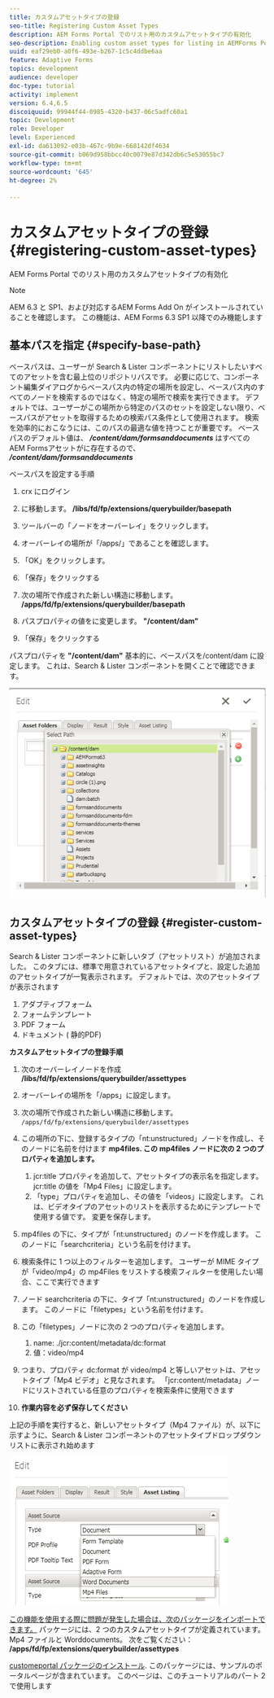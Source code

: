 ```yaml
---
title: カスタムアセットタイプの登録
seo-title: Registering Custom Asset Types
description: AEM Forms Portal でのリスト用のカスタムアセットタイプの有効化
seo-description: Enabling custom asset types for listing in AEMForms Portal
uuid: eaf29eb0-a0f6-493e-b267-1c5c4ddbe6aa
feature: Adaptive Forms
topics: development
audience: developer
doc-type: tutorial
activity: implement
version: 6.4,6.5
discoiquuid: 99944f44-0985-4320-b437-06c5adfc60a1
topic: Development
role: Developer
level: Experienced
exl-id: da613092-e03b-467c-9b9e-668142df4634
source-git-commit: b069d958bbcc40c0079e87d342db6c5e53055bc7
workflow-type: tm+mt
source-wordcount: '645'
ht-degree: 2%

---
```


# カスタムアセットタイプの登録 {#registering-custom-asset-types}

AEM Forms Portal でのリスト用のカスタムアセットタイプの有効化

>[!NOTE]
>
>AEM 6.3 と SP1、および対応するAEM Forms Add On がインストールされていることを確認します。 この機能は、AEM Forms 6.3 SP1 以降でのみ機能します

## 基本パスを指定 {#specify-base-path}

ベースパスは、ユーザーが Search &amp; Lister コンポーネントにリストしたいすべてのアセットを含む最上位のリポジトリパスです。 必要に応じて、コンポーネント編集ダイアログからベースパス内の特定の場所を設定し、ベースパス内のすべてのノードを検索するのではなく、特定の場所で検索を実行できます。 デフォルトでは、ユーザーがこの場所から特定のパスのセットを設定しない限り、ベースパスがアセットを取得するための検索パス条件として使用されます。 検索を効率的におこなうには、このパスの最適な値を持つことが重要です。 ベースパスのデフォルト値は、 **_/content/dam/formsanddocuments_** はすべてのAEM Formsアセットがに存在するので、 **_/content/dam/formsanddocuments_**

ベースパスを設定する手順

1. crx にログイン
1. に移動します。 **/libs/fd/fp/extensions/querybuilder/basepath**

1. ツールバーの「ノードをオーバーレイ」をクリックします。
1. オーバーレイの場所が「/apps/」であることを確認します。
1. 「OK」をクリックします。
1. 「保存」をクリックする
1. 次の場所で作成された新しい構造に移動します。 **/apps/fd/fp/extensions/querybuilder/basepath**

1. パスプロパティの値をに変更します。 **&quot;/content/dam&quot;**
1. 「保存」をクリックする

パスプロパティを **&quot;/content/dam&quot;** 基本的に、ベースパスを/content/dam に設定します。 これは、Search &amp; Lister コンポーネントを開くことで確認できます。

![basepath](assets/basepath.png)

## カスタムアセットタイプの登録 {#register-custom-asset-types}

Search &amp; Lister コンポーネントに新しいタブ（アセットリスト）が追加されました。 このタブには、標準で用意されているアセットタイプと、設定した追加のアセットタイプが一覧表示されます。 デフォルトでは、次のアセットタイプが表示されます

1. アダプティブフォーム
1. フォームテンプレート
1. PDF フォーム
1. ドキュメント ( 静的PDF)

**カスタムアセットタイプの登録手順**

1. 次のオーバーレイノードを作成 **/libs/fd/fp/extensions/querybuilder/assettypes**

1. オーバーレイの場所を「/apps」に設定します。
1. 次の場所で作成された新しい構造に移動します。 `/apps/fd/fp/extensions/querybuilder/assettypes`

1. この場所の下に、登録するタイプの「nt:unstructured」ノードを作成し、そのノードに名前を付けます **mp4files. この mp4files ノードに次の 2 つのプロパティを追加します。**

   1. jcr:title プロパティを追加して、アセットタイプの表示名を指定します。 jcr:title の値を「Mp4 Files」に設定します。
   1. 「type」プロパティを追加し、その値を「videos」に設定します。 これは、ビデオタイプのアセットのリストを表示するためにテンプレートで使用する値です。 変更を保存します。

1. mp4files の下に、タイプが「nt:unstructured」のノードを作成します。 このノードに「searchcriteria」という名前を付けます。
1. 検索条件に 1 つ以上のフィルターを追加します。 ユーザーが MIME タイプが「video/mp4」の mp4Files をリストする検索フィルターを使用したい場合、ここで実行できます
1. ノード searchcriteria の下に、タイプ「nt:unstructured」のノードを作成します。 このノードに「filetypes」という名前を付けます。
1. この「filetypes」ノードに次の 2 つのプロパティを追加します。

   1. name: ./jcr:content/metadata/dc:format
   1. 値：video/mp4

1. つまり、プロパティ dc:format が video/mp4 と等しいアセットは、アセットタイプ「Mp4 ビデオ」と見なされます。 「jcr:content/metadata」ノードにリストされている任意のプロパティを検索条件に使用できます

1. **作業内容を必ず保存してください**

上記の手順を実行すると、新しいアセットタイプ（Mp4 ファイル）が、以下に示すように、Search &amp; Lister コンポーネントのアセットタイプドロップダウンリストに表示され始めます

![mp4files](assets/mp4files.png)

[この機能を使用する際に問題が発生した場合は、次のパッケージをインポートできます。](assets/assettypeskt1.zip) パッケージには、2 つのカスタムアセットタイプが定義されています。 Mp4 ファイルと Worddocuments。 次をご覧ください： **/apps/fd/fp/extensions/querybuilder/assettypes**

[customeportal パッケージのインストール](assets/customportalpage.zip). このパッケージには、サンプルのポータルページが含まれています。 このページは、このチュートリアルのパート 2 で使用します
